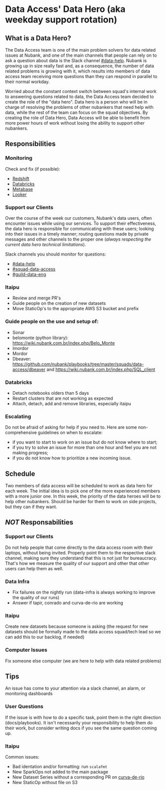 # Data Access' Data Hero (aka weekday support rotation)

## What is a Data Hero?

The Data Access team is one of the main problem solvers for data related issues at Nubank, and one of the main channels that people can rely on to ask a question about data is the Slack channel [#data-help](https://nubank.slack.com/messages/C06F04CH1/). Nubank is growing up in size really fast and, as a consequence, the number of data related problems is growing with it, which results into members of data access team receiving more questions than they can respond in parallel to their normal workday. 

Worried about the constant context switch between squad's internal work to answering questions related to data, the Data Access team decided to create the role of the "data hero". Data hero is a person who will be in charge of resolving the problems of other nubankers that need help with data, while the rest of the team can focus on the squad objectives. By creating the role of Data Hero, Data Access will be able to benefit from more power hours of work without losing the ability to support other nubankers.

## Responsibilities

### Monitoring

Check and fix (if possible): 
 * [Redshift](https://console.aws.amazon.com/redshift/home?region=us-east-1#cluster-list:) 
 * [Databricks](https://nubank.cloud.databricks.com/#setting/clusters) 
 * [Metabase](https://console.aws.amazon.com/ec2/v2/home?region=us-east-1#Instances:search=metabase;sort=tag:Name)
 * [Looker](https://nubank.looker.com/admin)

### Support our Clients
Over the course of the week our customers, Nubank's data users, often encounter issues while using our services.
To support their effectiveness, the data hero is responsible for communicating with these users; looking into their issues in a timely manner; routing questions made by private messages and other channels to the proper one (_always respecting the current data hero technical limitations_).

Slack channels you should monitor for questions:

* [#data-help](https://nubank.slack.com/messages/C06F04CH1/)
* [#squad-data-access](https://nubank.slack.com/messages/C84FAS7L6/)
* [#guild-data-eng](https://nubank.slack.com/messages/C1SNEPL5P/)

### Itaipu

* Review and merge PR's
* Guide people on the creation of new datasets
* Move StaticOp's to the appropriate AWS S3 bucket and prefix

### Guide people on the use and setup of:
* Sonar
* belomonte (python library): https://wiki.nubank.com.br/index.php/Belo_Monte
* Imordor
* Mordor
* Dbeaver: https://github.com/nubank/playbooks/tree/master/squads/data-access/dbeaver and https://wiki.nubank.com.br/index.php/SQL_client

### Databricks
* Detach notebooks olders than 5 days
* Restart clusters that are not working as expected
* Attach, detach, add and remove libraries, especially itaipu

### Escalating
Do not be afraid of asking for help if you need to. Here are some non-comprehensive guidelines on when to escalate:
* if you want to start to work on an issue but do not know where to start;
* if you try to solve an issue for more than one hour and feel you are not making progress;
* if you do not know how to prioritize a new incoming issue.

## Schedule

Two members of data access will be scheduled to work as data hero for each week. The initial idea is to pick one of the more experienced members with a more junior one. In this week, the priority of the data heroes will be to help other nubankers. Should be harder for them to work on side projects, but they can if they want.

## *NOT* Responsabilities

### Support our Clients

Do not help people that come directly to the data access room with their laptops, without being invited. Properly point them to the respective slack channel, making sure they understand that this is not just for bureaucracy. That's how we measure the quality of our support and other that other users can help them as well.

### Data Infra

* Fix failures on the nightly run (data-infra is always working to improve the quality of our runs)
* Answer if tapir, conrado and curva-de-rio are working

### Itaipu

Create new datasets because someone is asking (the request for new datasets should be formally made to the data access squad/tech lead so we can add this to our backlog, if needed)

### Computer Issues

Fix someone else computer (we are here to help with data related problems)

## Tips

An issue has come to your attention via a slack channel, an alarm, or monitoring dashboards

### User Questions
If the issue is with how to do a specific task, point them in the right direction (docs/playbooks). It isn't necessarily your responsibility to help them do their work, but consider writing docs if you see the same question coming up.

### Itaipu

Common issues:

* Bad identation and/or formatting: run `scalafmt`
* New SparkOps not added to the main package
* New Dataset Series without a corresponding PR on [curva-de-rio](https://github.com/nubank/curva-de-rio)
* New StaticOp without file on S3


